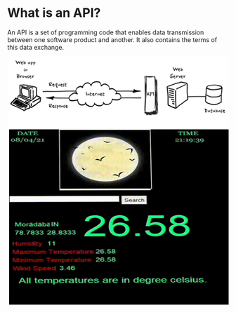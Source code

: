 # What is an API?
An API is a set of programming code that enables data transmission between one software product and another. It also contains the terms of this data exchange.  

<img src = "api diagram.png" />

<img align = "right" src = "Project working.gif" width = 500 height = 400 />
